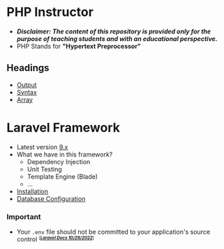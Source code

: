 # PHP Instructor
- ***Disclaimer: The content of this repository is provided only for the purpose of teaching students and with an educational perspective.***
- PHP Stands for **"Hypertext Preprocessor"**

## Headings
- [Output](php/concepts/output/README.md)
- [Syntax](php/syntax/README.md)
- [Array](php/concepts/array/README.md)

# Laravel Framework
- Latest version [9.x](https://laravel.com/docs/9.x)
- What we have in this framework?
    - Dependency Injection
    - Unit Testing
    - Template Engine (Blade)
    - ...
- [Installation](laravel/install/README.md)
- [Database Configuration](laravel/database/README.md)

### Important
- Your `.env` file should not be committed to your application's source control <small><sup>[***[Laravel Docs 10/29/2022](https://laravel.com/docs/9.x)***]<sup></small>